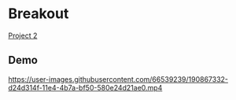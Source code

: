 # Breakout
[Project 2](https://cs50.harvard.edu/games/2018/projects/2/breakout/)

## Demo


https://user-images.githubusercontent.com/66539239/190867332-d24d314f-11e4-4b7a-bf50-580e24d21ae0.mp4

